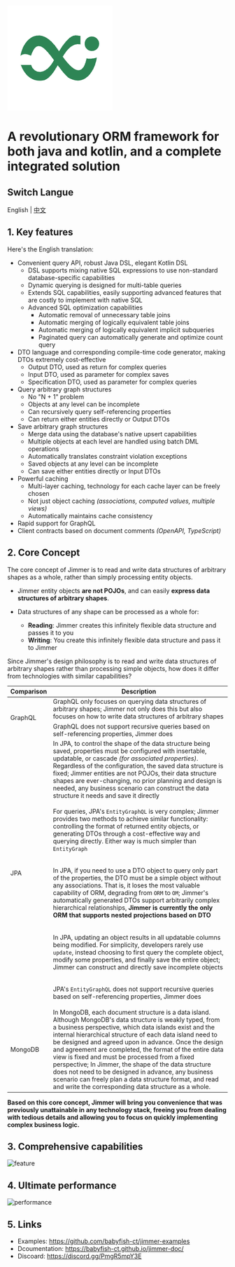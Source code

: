 [![logo](logo.png)](https://babyfish-ct.github.io/jimmer/)

# A revolutionary ORM framework for both java and kotlin, and a complete integrated solution

## Switch Langue 

English | [中文](./README_zh_CN.md)

## 1. Key features

Here's the English translation:

- 	Convenient query API, robust Java DSL, elegant Kotlin DSL
    - 	DSL supports mixing native SQL expressions to use non-standard database-specific capabilities
    - 	Dynamic querying is designed for multi-table queries
    - 	Extends SQL capabilities, easily supporting advanced features that are costly to implement with native SQL
    -   Advanced SQL optimization capabilities
    	- 	Automatic removal of unnecessary table joins
    	- 	Automatic merging of logically equivalent table joins
    	- 	Automatic merging of logically equivalent implicit subqueries
    	- 	Paginated query can automatically generate and optimize count query
- 	DTO language and corresponding compile-time code generator, making DTOs extremely cost-effective
    - 	Output DTO, used as return for complex queries
    - 	Input DTO, used as parameter for complex saves
    - 	Specification DTO, used as parameter for complex queries
- 	Query arbitrary graph structures
    - 	No "N + 1" problem
    - 	Objects at any level can be incomplete
    - 	Can recursively query self-referencing properties
    - 	Can return either entities directly or Output DTOs
- 	Save arbitrary graph structures
    - 	Merge data using the database's native upsert capabilities
    - 	Multiple objects at each level are handled using batch DML operations
    - 	Automatically translates constraint violation exceptions
    - 	Saved objects at any level can be incomplete
    - 	Can save either entities directly or Input DTOs
- 	Powerful caching
    - 	Multi-layer caching, technology for each cache layer can be freely chosen
    - 	Not just object caching *(associations, computed values, multiple views)*
    - 	Automatically maintains cache consistency
- 	Rapid support for GraphQL
- 	Client contracts based on document comments *(OpenAPI, TypeScript)*
## 2. Core Concept

The core concept of Jimmer is to read and write data structures of arbitrary shapes as a whole, rather than simply processing entity objects.

-   Jimmer entity objects **are not POJOs**, and can easily **express data structures of arbitrary shapes**.

-   Data structures of any shape can be processed as a whole for:

    -   **Reading**: Jimmer creates this infinitely flexible data structure and passes it to you
    -   **Writing**: You create this infinitely flexible data structure and pass it to Jimmer

Since Jimmer's design philosophy is to read and write data structures of arbitrary shapes rather than processing simple objects, how does it differ from technologies with similar capabilities?

<table>
<thead>
<tr>
<th>Comparison</th>
<th>Description</th>
</tr>
</thead>
<tbody>
<tr>
<td rowspan="2">GraphQL</td>
<td>GraphQL only focuses on querying data structures of arbitrary shapes; Jimmer not only does this but also focuses on how to write data structures of arbitrary shapes</td>
</tr>
<tr>
<td>GraphQL does not support recursive queries based on self-referencing properties, Jimmer does</td>
</tr>
<tr>
<td rowspan="5">JPA</td>
<td>In JPA, to control the shape of the data structure being saved, properties must be configured with insertable, updatable, or cascade <i>(for associated properties)</i>.
Regardless of the configuration, the saved data structure is fixed; Jimmer entities are not POJOs, their data structure shapes are ever-changing,
no prior planning and design is needed, any business scenario can construct the data structure it needs and save it directly</td>
</tr>
<tr>
<td>

For queries, JPA's `EntityGraphQL` is very complex; Jimmer provides two methods to achieve similar functionality:
controlling the format of returned entity objects, or generating DTOs through a cost-effective way and querying directly. Either way is much simpler than `EntityGraph`

</td>
</tr>
<tr>
<td>

In JPA, if you need to use a DTO object to query only part of the properties, the DTO must be a simple object without any associations. That is, it loses the most valuable capability of ORM, degrading from `ORM` to `OM`;
Jimmer's automatically generated DTOs support arbitrarily complex hierarchical relationships, **Jimmer is currently the only ORM that supports nested projections based on DTO**

</td>
</tr>
<tr>
<td>

In JPA, updating an object results in all updatable columns being modified. For simplicity, developers rarely use `update`, instead choosing to first query the complete object, modify some properties, and finally save the entire object; Jimmer can construct and directly save incomplete objects

</td>
</tr>
<tr>
<td>

JPA's `EntityGraphQL` does not support recursive queries based on self-referencing properties, Jimmer does

</td>
</tr>
<tr>
<td>MongoDB</td>
<td>
In MongoDB, each document structure is a data island. Although MongoDB's data structure is weakly typed, from a business perspective, which data islands exist and the internal hierarchical structure of each data island need to be designed and agreed upon in advance.
Once the design and agreement are completed, the format of the entire data view is fixed and must be processed from a fixed perspective;
In Jimmer, the shape of the data structure does not need to be designed in advance, any business scenario can freely plan a data structure format, and read and write the corresponding data structure as a whole.
</td>
</tr>
</tbody>
</table>

**Based on this core concept, Jimmer will bring you convenience that was previously unattainable in any technology stack, 
freeing you from dealing with tedious details and allowing you to focus on quickly implementing complex business logic.**

## 3. Comprehensive capabilities
![feature](./feature.svg)

## 4. Ultimate performance
![performance](./performance.jpg)

## 5. Links

-   Examples: https://github.com/babyfish-ct/jimmer-examples
-   Dcoumentation: https://babyfish-ct.github.io/jimmer-doc/
-   Discoard: https://discord.gg/PmgR5mpY3E
